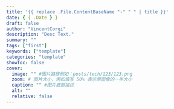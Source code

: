 ```yaml
---
title: '{{ replace .File.ContentBaseName "-" " " | title }}'
date: { { .Date } }
draft: false
author: "VincentCorgi"
description: "Desc Text."
summary: ""
tags: ["first"]
keywords: ["template"]
categories: "template"
showToc: false
cover:
  image: "" #图片路径例如：posts/tech/123/123.png
  zoom: # 图片大小，例如填写 50% 表示原图像的一半大小
  caption: "" #图片底部描述
  alt: ""
  relative: false
---
```

